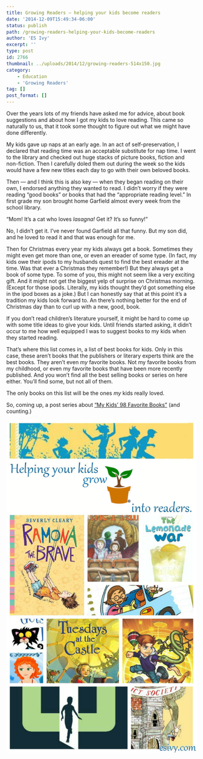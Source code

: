 ```yaml
---
title: Growing Readers – helping your kids become readers
date: '2014-12-09T15:49:34-06:00'
status: publish
path: /growing-readers-helping-your-kids-become-readers
author: 'ES Ivy'
excerpt: ''
type: post
id: 2766
thumbnail: ../uploads/2014/12/growing-readers-514x150.jpg
category:
    - Education
    - 'Growing Readers'
tag: []
post_format: []
---
```

Over the years lots of my friends have asked me for advice, about book suggestions and about how I got my kids to love reading. This came so naturally to us, that it took some thought to figure out what we might have done differently.

My kids gave up naps at an early age. In an act of self-preservation, I declared that reading time was an acceptable substitute for nap time. I went to the library and checked out huge stacks of picture books, fiction and non-fiction. Then I carefully doled them out during the week so the kids would have a few new titles each day to go with their own beloved books.

Then — and I think this is also key — when they began reading on their own, I endorsed anything they wanted to read. I didn’t worry if they were reading “good books” or books that had the “appropriate reading level.” In first grade my son brought home Garfield almost every week from the school library.

“Mom! It’s a cat who loves *lasagna!* Get it? It’s so funny!”

No, I didn’t get it. I’ve never found Garfield all that funny. But my son did, and he loved to read it and that was enough for me.

Then for Christmas every year my kids always get a book. Sometimes they might even get more than one, or even an ereader of some type. (In fact, my kids owe their ipods to my husbands quest to find the best ereader at the time. Was that ever a Christmas they remember!) But they always get a book of some type. To some of you, this might not seem like a very exciting gift. And it might not get the biggest yelp of surprise on Christmas morning. (Except for those ipods. Literally, my kids thought they’d got something else in the ipod boxes as a joke.) But I can honestly say that at this point it’s a tradition my kids look forward to. An there’s nothing better for the end of Christmas day than to curl up with a new, good, book.

If you don’t read children’s literature yourself, it might be hard to come up with some title ideas to give your kids. Until friends started asking, it didn’t occur to me how well equipped I was to suggest books to my kids when they started reading.

That’s where this list comes in, a list of best books for kids. Only in this case, these aren’t books that the publishers or literary experts think are the best books. They aren’t even *my* favorite books. Not my favorite books from my childhood, or even my favorite books that have been more recently published. And you won’t find all the best selling books or series on here either. You’ll find some, but not all of them.

The only books on this list will be the ones *my* kids really loved.

So, coming up, a post series about [“My Kids’ 98 Favorite Books”](http://192.168.1.34:4945/best-kids-books-my-own-kids-favorite-books/) (and counting.)

![When it comes to picking children's books, the key is to pick fun books your kids want to read! Once they love reading, the rest will follow. Not sure where to start? Here's a reference to 96 of my kids' own favorite books.](../uploads/2014/12/favorite-books-grow-96-600x1050.jpg)